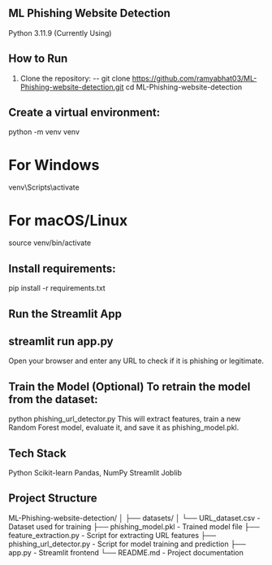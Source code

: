 ML Phishing Website Detection
---
Python 3.11.9 (Currently Using)

How to Run
---
1. Clone the repository:
--
git clone https://github.com/ramyabhat03/ML-Phishing-website-detection.git
cd ML-Phishing-website-detection

Create a virtual environment:
--
python -m venv venv
# For Windows
venv\Scripts\activate
# For macOS/Linux
source venv/bin/activate

Install requirements:
--
pip install -r requirements.txt

Run the Streamlit App
--
streamlit run app.py
--
Open your browser and enter any URL to check if it is phishing or legitimate.

Train the Model (Optional)
To retrain the model from the dataset:
--
python phishing_url_detector.py
This will extract features, train a new Random Forest model, evaluate it, and save it as phishing_model.pkl.

Tech Stack
--
Python
Scikit-learn
Pandas, NumPy
Streamlit
Joblib

Project Structure
--
ML-Phishing-website-detection/
│
├── datasets/
│   └── URL_dataset.csv         - Dataset used for training
├── phishing_model.pkl          - Trained model file
├── feature_extraction.py       - Script for extracting URL features
├── phishing_url_detector.py    - Script for model training and prediction
├── app.py                      - Streamlit frontend
└── README.md                   - Project documentation
